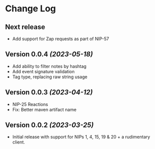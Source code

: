 Change Log
==========

Next release
----------------------------

* Add support for Zap requests as part of NIP-57

Version 0.0.4 *(2023-05-18)*
----------------------------

* Add ability to filter notes by hashtag
* Add event signature validation
* Tag type, replacing raw string usage

Version 0.0.3 *(2023-04-12)*
----------------------------

* NIP-25 Reactions
* Fix: Better maven artifact name 


Version 0.0.2 *(2023-03-25)*
----------------------------

* Initial release with support for NIPs 1, 4, 15, 19 & 20 + a rudimentary client.
